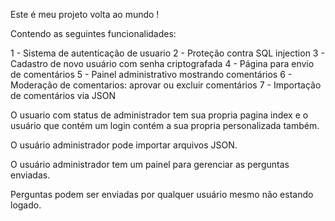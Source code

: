 Este é meu projeto volta ao mundo !

Contendo as seguintes funcionalidades: 

1 - Sistema de autenticação de usuario
2 - Proteção contra SQL injection
3 - Cadastro de novo usuário com senha criptografada
4 - Página para envio de comentários
5 - Painel administrativo mostrando comentários
6 - Moderação de comentarios: aprovar ou excluir comentários
7 - Importação de comentários via JSON

O usuario com status de administrador tem sua propria pagina index e o usuário que contém um login contém a sua propria personalizada também.

O usuário administrador pode importar arquivos JSON.

O usuário administrador tem um painel para gerenciar as perguntas enviadas.

Perguntas podem ser enviadas por qualquer usuário mesmo não estando logado.

